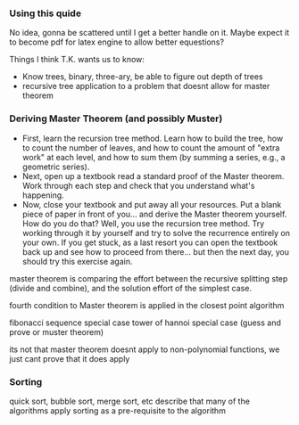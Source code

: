 ### Using this quide
No idea, gonna be scattered until I get a better handle on it.
Maybe expect it to become pdf for latex engine to allow better equestions?


Things I think T.K. wants us to know:

* Know trees, binary, three-ary, be able to figure out depth of trees
* recursive tree application to a problem that doesnt allow for master theorem


### Deriving Master Theorem (and possibly Muster)
* First, learn the recursion tree method. Learn how to build the tree, how to count the number of leaves, and how to count the amount of "extra work" at each level, and how to sum them (by summing a series, e.g., a geometric series).
* Next, open up a textbook read a standard proof of the Master theorem. Work through each step and check that you understand what's happening.
* Now, close your textbook and put away all your resources. Put a blank piece of paper in front of you... and derive the Master theorem yourself. How do you do that? Well, you use the recursion tree method. Try working through it by yourself and try to solve the recurrence entirely on your own. If you get stuck, as a last resort you can open the textbook back up and see how to proceed from there... but then the next day, you should try this exercise again.


master theorem is comparing the effort between the recursive splitting step
(divide and combine), and the solution effort of the simplest case.

fourth condition to Master theorem is applied in the closest point algorithm

fibonacci sequence special case
tower of hannoi special case (guess and prove or muster theorem)

its not that master theorem doesnt apply to non-polynomial functions, we just
cant prove that it does apply

### Sorting
quick sort, bubble sort, merge sort, etc
describe that many of the algorithms apply sorting as a pre-requisite to the
algorithm

